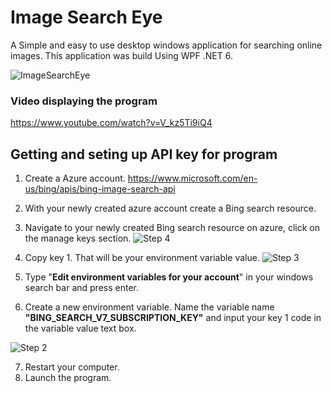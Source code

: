 # Image Search Eye
A Simple and easy to use desktop windows application for searching online images. This application was build Using WPF .NET 6.

![ImageSearchEye](https://github.com/malachias13/Shot_Blcok/assets/69220988/fb45d430-67b8-47c3-8873-b07382f744c8)

### Video displaying the program

https://www.youtube.com/watch?v=V_kz5Ti9iQ4
###


## Getting and seting up API key for program

 1.	Create a Azure account.
https://www.microsoft.com/en-us/bing/apis/bing-image-search-api

2.	With your newly created azure account create a Bing search resource.

3.	Navigate to your newly created Bing search resource on azure, click on the manage keys section.
![Step 4](https://user-images.githubusercontent.com/69220988/207700720-eb84db6f-a97a-4c1f-8fcc-1f351035f18d.png)

4.	Copy key 1. That will be your environment variable value.
![Step 3](https://user-images.githubusercontent.com/69220988/207700777-32341975-2643-4eca-8769-9ae12429ae63.png)

5. Type "**Edit environment variables for your account**" in your windows search bar and press enter.

6. Create a new environment variable. Name the variable name **"BING_SEARCH_V7_SUBSCRIPTION_KEY"** and input your key 1 code in the variable value text box.

![Step 2](https://user-images.githubusercontent.com/69220988/207701752-3d7b772f-d2ed-48c5-a042-db3b3eb05ff9.png)

7. Restart your computer.
8. Launch the program.
